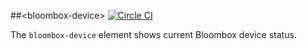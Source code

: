 
##&lt;bloombox-device&gt;  [![Circle CI](https://circleci.com/gh/Bloombox/bloombox-device.svg?style=svg)](https://circleci.com/gh/Bloombox/bloombox-device)

The `bloombox-device` element shows current Bloombox device status.
